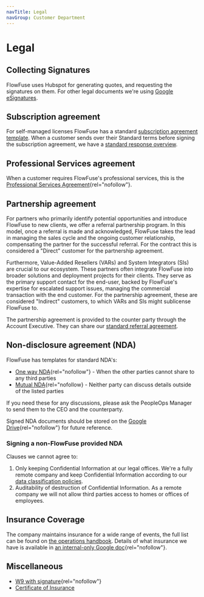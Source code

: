 ```yaml
---
navTitle: Legal
navGroup: Customer Department
---
```


# Legal

## Collecting Signatures

FlowFuse uses Hubspot for generating quotes, and requesting the signatures on them. For other legal documents we're using [Google eSignatures](https://support.google.com/docs/answer/12315692?hl=en).

## Subscription agreement

For self-managed licenses FlowFuse has a standard [subscription agreement template](/handbook/customer/sales/subscription-agreement-1.5/).
When a customer sends over their Standard terms before signing the subscription agreement, we have a [standard response overview](https://docs.google.com/document/d/1US_eixmRtzzFHybl3l9woP0isrwvK2_t7nPXoKYiuq4/edit?tab=t.0#heading=h.w8522tz1d0cr). 

## Professional Services agreement

When a customer requires FlowFuse's professional services, this is the [Professional Services Agreement](https://docs.google.com/document/d/1OsasRHu208IOarTiZXp_xLshJX7IKJqfTztgzgovCIA){rel="nofollow"}.

## Partnership agreement

For partners who primarily identify potential opportunities and introduce FlowFuse to new clients, we offer a referral partnership program. In this model, once a referral is made and acknowledged, FlowFuse takes the lead in managing the sales cycle and the ongoing customer relationship, compensating the partner for the successful referral. For the contract this is considered a "Direct" customer for the partnership agreement.

Furthermore, Value-Added Resellers (VARs) and System Integrators (SIs) are crucial to our ecosystem. These partners often integrate FlowFuse into broader solutions and deployment projects for their clients. They serve as the primary support contact for the end-user, backed by FlowFuse's expertise for escalated support issues, managing the commercial transaction with the end customer. For the partnership agreement, these are considered "Indirect" customers, to which VARs and SIs might sublicense FlowFuse to.

The partnership agreement is provided to the counter party through the Account Executive. They can share our
[standard referral agreement](https://docs.google.com/document/d/1hlmu75o-QG6OsSoBG60v6c0uUMUi98Mz).

## Non-disclosure agreement (NDA)

FlowFuse has templates for standard NDA's:
- [One way NDA](https://docs.google.com/document/d/1r6a3qgYrfKwNnNwQwx2Wp63QiC_sHGHYca8f9IR_fCI){rel="nofollow"} - When the other parties cannot share to any third parties
- [Mutual NDA](https://docs.google.com/document/d/1YiOQPbcEwbqpLcnrYjaui9ur1iLO_8Y3Ty4TOVJNiTk){rel="nofollow} - Neither party can discuss details outside of the listed parties

If you need these for any discussions, please ask the PeopleOps Manager to send
them to the CEO and the counterparty.

Signed NDA documents should be stored on the [Google Drive](https://drive.google.com/drive/u/1/folders/1BT1KY7B18N4JWlVGEnRsovhwiGnZkm5F){rel="nofollow"} for future reference.

### Signing a non-FlowFuse provided NDA

Clauses we cannot agree to:
1. Only keeping Confidential Information at our legal offices. We're a fully
remote company and keep Confidential Information according to our [data classification policies](/handbook/company/security/data-management/#data-classification).
1. Auditability of destruction of Confidential Information. As a remote company
we will not allow third parties access to homes or offices of employees.

## Insurance Coverage

The company maintains insurance for a wide range of events, the full list can be found on [the operations handbook](/handbook/operations/).
Details of what insurance we have is available in [an internal-only Google doc](https://docs.google.com/document/d/1ZhhI8PNsp8QmyX4qHwLBGJ89GsnfmUYjau0qNZzSig0/edit?tab=t.0){rel="nofollow"}.

## Miscellaneous

- [W9 with signature](https://drive.google.com/file/d/1A2_mnPRfc5gWAb4yEYNiViuCHiARkLcD/view){rel="nofollow"}
- [Certificate of Insurance](https://drive.google.com/file/d/1ZYSMFZxCksvyPLDb9vDBcH41T6_SurPE/view?usp=sharing)
